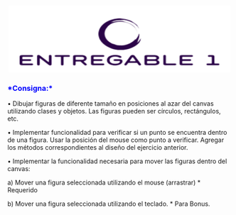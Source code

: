 <p align="center"><img src="https://raw.githubusercontent.com/Faus20/Interfaces---Entregable-1/main/imgs/logo.png" width="500" height="150"/></p>
<h3 align="left"><span style="color:blue">*Consigna:*</span></h3>
<p align="left">• Dibujar figuras de diferente tamaño en posiciones al azar del canvas utilizando
clases y objetos. Las figuras pueden ser círculos, rectángulos, etc.</p>
<p align="left">• Implementar funcionalidad para verificar si un punto se encuentra dentro de una
figura. Usar la posición del mouse como punto a verificar. Agregar los métodos
correspondientes al diseño del ejercicio anterior.</p>
<p align="left">• Implementar la funcionalidad necesaria para mover las figuras dentro del canvas:</p>

 <p align="left"> a) Mover una figura seleccionada utilizando el mouse (arrastrar) * Requerido </p>
<p align="left"> b) Mover una figura seleccionada utilizando el teclado. * Para Bonus.</p>
